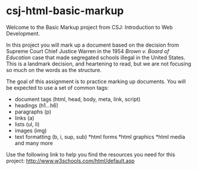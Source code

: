 csj-html-basic-markup
=====================

Welcome to the Basic Markup project from CSJ: Introduction to Web Development.

In this project you will mark up a document based on the decision from
Supreme Court Chief Justice Warren in the 1954 *Brown v. Board of Education*
case that made segregated schools illegal in the United States. This is a
landmark decision, and heartening to read, but we are not focusing so much on
the words as the structure.

The goal of this assignment is to practice marking up documents. You will be
expected to use a set of common tags:

* document tags (html, head, body, meta, link, script)
* headings (h1...h6)
* paragraphs (p)
* links (a)
* lists (ul, li)
* images (img)
* text formatting (b, i, sup, sub)
*html forms
*html graphics
*html media and many more

Use the following link to help you find the resources you need for this project: http://www.w3schools.com/html/default.asp
